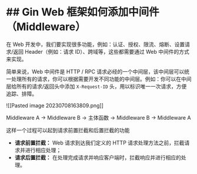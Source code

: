 # ## Gin Web 框架如何添加中间件（Middleware）
在 Web 开发中，我们要实现很多功能，例如：认证、授权、限流、熔断、设置请求/返回 Header（例如：请求 ID）、跨域等，这些都需要通过 Web 中间件的方式来实现。

简单来说，Web 中间件是 HTTP / RPC 请求必经的一个中间层，该中间层可以统一处理所有的请求，你可以根据需要开发不同功能的中间层。例如：你可以在中间层给所有的请求/返回头中添加 `X-Request-ID` 头，用以标识唯一一次请求，方便追踪、排障。

![[Pasted image 20230708163809.png]]

Middleware A -> Middleware B -> 主体函数 -> Middleware B -> Middleware A

这样一个过程可以起到请求前置拦截和后置拦截的功能
- **请求前置拦截：** Web 请求到达我们定义的 HTTP 请求处理方法之前，拦截请求并进行相应处理；
- **请求后置拦截：** 在处理完成请求并响应客户端时，拦截响应并进行相应的处理。

